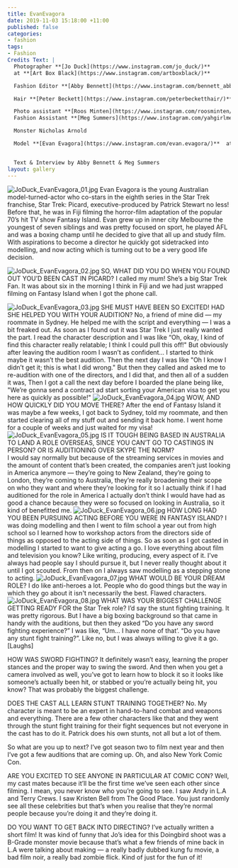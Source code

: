```yaml
---
title: EvanEvagora
date: 2019-11-03 15:18:00 +11:00
published: false
categories:
- fashion
tags:
- Fashion
Credits Text: |
  Photographer **[Jo Duck](https://www.instagram.com/jo_duck/)**
  at **[Art Box Black](https://www.instagram.com/artboxblack/)**

  Fashion Editor **[Abby Bennett](https://www.instagram.com/bennett_abby/)**

  Hair **[Peter Beckett](https://www.instagram.com/peterbecketthair/)** at **[Vivien’s Creative](https://www.instagram.com/vivienscreative/)**

  Photo assistant **[Roos Minten](https://www.instagram.com/roosminten/)**
  Fashion Assistant **[Meg Summers](https://www.instagram.com/yahgirlmeggy/)**

  Monster Nicholas Arnold

  Model **[Evan Evagora](https://www.instagram.com/evan.evagora/)**  at **[Five Twenty Management](https://www.instagram.com/fivetwentymgt/)**


  Text & Interview by Abby Bennett & Meg Summers
layout: gallery
---
```


![JoDuck_EvanEvagora_01.jpg](/uploads/JoDuck_EvanEvagora_01.jpg)
Evan Evagora is the young Australian model-turned-actor who co-stars in the eighth series in the Star Trek franchise, Star Trek: Picard, executive-produced by Patrick Stewart no less! Before that, he was in Fiji filming the horror-film adaptation of the popular 70’s hit TV show Fantasy Island. Evan grew up in inner city Melbourne the youngest of seven siblings and was pretty focused on sport, he played AFL and was a boxing champ until he decided to give that all up and study film. With aspirations to become a director he quickly got sidetracked into modelling, and now acting which is turning out to be a very good life decision. 

![JoDuck_EvanEvagora_02.jpg](/uploads/JoDuck_EvanEvagora_02.jpg)
SO, WHAT DID YOU DO WHEN YOU FOUND OUT YOU’D BEEN CAST IN PICARD? 
I called my mum! She’s a big Star Trek Fan. It was about six in the morning I think in Fiji and we had just wrapped filming on Fantasy Island when I got the phone call. 

![JoDuck_EvanEvagora_03.jpg](/uploads/JoDuck_EvanEvagora_03.jpg)
SHE MUST HAVE BEEN SO EXCITED! HAD SHE HELPED YOU WITH YOUR AUDITION?
No, a friend of mine did — my roommate in Sydney. He helped me with the script and everything — I was a bit freaked out. As soon as I found out it was Star Trek I just really wanted the part. I read the character description and I was like “Oh, okay, I kind of find this character really relatable; I think I could pull this off!" But obviously after leaving the audition room I wasn’t as confident... I started to think maybe it wasn’t the best audition. Then the next day I was like "Oh I know I didn’t get it; this is what I did wrong." But then they called and asked me to re-audition with one of the directors, and I did that, and then all of a sudden it was,  Then I got a call the next day before I boarded the plane being like, "We’re gonna send a contract ad start sorting your American visa to get you here as quickly as possible!"
![JoDuck_EvanEvagora_04.jpg](/uploads/JoDuck_EvanEvagora_04.jpg)
WOW, AND HOW QUICKLY DID YOU MOVE THERE?
After the end of Fantasy Island it was maybe a few weeks, I got back to Sydney, told my roommate, and then started clearing all of my stuff out and sending it back home. I went home for a couple of weeks and just waited for my visa!
![JoDuck_EvanEvagora_05.jpg](/uploads/JoDuck_EvanEvagora_05.jpg)
IS IT TOUGH BEING BASED IN AUSTRALIA TO LAND A ROLE OVERSEAS, SINCE YOU CAN’T GO TO CASTINGS IN PERSON? OR IS AUDITIONING OVER SKYPE THE NORM?  
I would say normally but because of the streaming services in movies and the amount of content that’s been created, the companies aren’t just looking in America anymore — they’re going to New Zealand, they’re going to London, they’re coming to Australia, they’re really broadening their scope on who they want and where they’re looking for it so I actually think if I had auditioned for the role in America I actually don’t think I would have had as good a chance because they were so focused on looking in Australia, so it kind of benefitted me. 
![JoDuck_EvanEvagora_06.jpg](/uploads/JoDuck_EvanEvagora_06.jpg)
HOW LONG HAD YOU BEEN PURSUING ACTING BEFORE YOU WERE IN FANTASY ISLAND?
I was doing modelling and then I went to film school  a year out from high school so I learned how to workshop actors from the directors side of things as opposed to the acting side of things. So as soon as I got casted in modelling I started to want to give acting a go. I love everything about film and television you know? Like writing, producing, every aspect of it. I’ve always had people say I should pursue it, but I never really thought about it until I got scouted. From then on I always saw modelling as a stepping stone to acting. 
![JoDuck_EvanEvagora_07.jpg](/uploads/JoDuck_EvanEvagora_07.jpg)
WHAT WOULD BE YOUR DREAM ROLE? 
I do like anti-heroes a lot. People who do good things but the way in which they go about it isn't necessarily the best. Flawed characters. 
![JoDuck_EvanEvagora_08.jpg](/uploads/JoDuck_EvanEvagora_08.jpg)
WHAT WAS YOUR BIGGEST CHALLENGE GETTING READY FOR the Star Trek role? 
I’d say the stunt fighting training. It was pretty rigorous. But I have a big boxing background so that came in handy with the auditions, but then they asked “Do you have any sword fighting experience?” I was like, “Um... I have none of that’. “Do you have any stunt fight training?”. Like no, but I was always willing to give it a go. [Laughs]

HOW WAS SWORD FIGHTING?
It definitely wasn’t easy, learning the proper stances and the proper way to swing the sword. And then when you get a camera involved as well, you’ve got to learn how to block it so it looks like someone’s actually been hit, or stabbed or you’re actually being hit, you know? That was probably the biggest challenge. 

DOES THE CAST ALL LEARN STUNT TRAINING TOGETHER?
No. My character is meant to be an expert in hand-to-hand combat and weapons and everything. There are a few other characters like that and they went through the stunt fight training for their fight sequences but not everyone in the cast has to do it. Patrick does his own stunts, not all but a lot of them. 

So what are you up to next? 
I’ve got season two to film next year and then I’ve got a few auditions that are coming up. Oh, and also New York Comic Con. 

ARE YOU EXCITED TO SEE ANYONE IN PARTICULAR AT COMIC CON?
Well, my cast mates because it’ll be the first time we’ve seen each other since filming. I mean, you never know who you’re going to see. I saw Andy in L.A and Terry Crews. I saw Kristen Bell from The Good Place. You just randomly see all these celebrities but that’s when you realise that they’re normal people because you’re doing it and they’re doing it. 

DO YOU WANT TO GET BACK INTO DIRECTING?
I’ve actually written a short film! It was kind of funny that Jo’s idea for this Doingbird shoot was a B-Grade monster movie because that’s what a few friends of mine back in L.A were talking about making — a really badly dubbed kung fu movie, a bad film noir, a really bad zombie flick. Kind of just for the fun of it! 